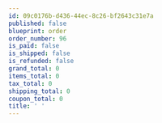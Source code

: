 ```yaml
---
id: 09c0176b-d436-44ec-8c26-bf2643c31e7a
published: false
blueprint: order
order_number: 96
is_paid: false
is_shipped: false
is_refunded: false
grand_total: 0
items_total: 0
tax_total: 0
shipping_total: 0
coupon_total: 0
title: ' '
---
```

